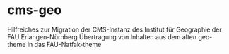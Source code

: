 # cms-geo
Hilfreiches zur Migration der CMS-Instanz des Institut für Geographie der FAU Erlangen-Nürnberg
Übertragung von Inhalten aus dem alten geo-theme in das FAU-Natfak-theme
